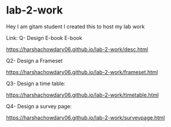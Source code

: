 # lab-2-work

Hey I am gitam student I created this to host my lab work 

Link:
Q- Design E-book
E-book

https://harshachowdary06.github.io/lab-2-work/desc.html

Q2- Design  a Frameset

https://harshachowdary06.github.io/lab-2-work/frameset.html

Q3- Design a time table:

https://harshachowdary06.github.io/lab-2-work/timetable.html

Q4- Design a survey page:

https://harshachowdary06.github.io/lab-2-work/surveypage.html
